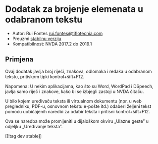 # Dodatak za brojenje elemenata u odabranom tekstu #

* Autor: Rui Fontes <rui.fontes@tiflotecnia.com>
* Preuzmi [stabilnu verziju][1]
* Kompatibilnost: NVDA 2017.2 do 2019.1

## Primjena ##
Ovaj dodatak javlja broj riječi, znakova, odlomaka i redaka u odabranom
tekstu, pritiskom tipki kontrol+šift+F12.

Napomena: U nekim aplikacijama, kao što su Word, WordPad i DSpeech, javlja
samo riječ i znakove, kako bi se izbjegli zastoji u NVDA čitaču.

U bilo kojem uređivaču teksta ili virtualnom dokumentu (npr. u web
pregledniku, PDF-u, osnovnom tekstu e-pošte itd.) odaberi željeni tekst
pomoću uobičajenih naredbi za odabir teksta i pritisni kontrol+šift+F12.

Ova se naredba može promijeniti u dijaloškom okviru „Ulazne geste” u
odjeljku „Uređivanje teksta”.

[[!tag dev stable]]

[1]: https://addons.nvda-project.org/files/get.php?file=wc
